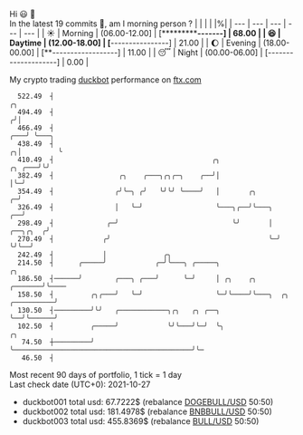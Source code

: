 Hi :smiley: :wave:  
In the latest 19 commits :bug:, am I morning person ? 
| | | | |%|
| --- | --- | --- | --- | --- |
| :sunny: | Morning | (06.00-12.00] | [*************-------] | 68.00 |
| :satisfied: | Daytime | (12.00-18.00] | [****----------------] | 21.00 |
| :moon: | Evening | (18.00-00.00] | [**------------------] | 11.00 |
| :sleeping: | Night | (00.00-06.00] | [--------------------] | 0.00 |

My crypto trading [duckbot](https://github.com/jojoee/duckbot) performance on [ftx.com](https://ftx.com/#a=13144711)
```
  522.49  ┤                                                                                   ╭╮
  494.49  ┤                                                                                  ╭╯│
  466.49  ┤                                                                              ╭───╯ ╰───╮
  438.49  ┤                                                                            ╭╮│         ╰
  410.49  ┤                                       ╭╮                            ╭╮ ╭───╯╰╯
  382.49  ┤                ╭╮    ╭───╮╭╮╭─╮    ╭──╯│                            │╰─╯
  354.49  ┤               ╭╯╰─╮ ╭╯   ╰╯╰╯ ╰────╯   │       ╭╮                 ╭─╯
  326.49  ┤               │   ╰─╯                  ╰───╮╭──╯╰───╮          ╭──╯
  298.49  ┤             ╭─╯                            ╰╯       │ ╭──╮╭╮  ╭╯
  270.49  ┤            ╭╯                                       ╰─╯  ╰╯╰──╯
  242.49  ┤            │              ╭╮
  214.50  ┤      ╭─────╯            ╭─╯╰───╮ ╭─────╮                                          ╭╮
  186.50  ┤──────╯        ╭───╮ ╭───╯      ╰─╯     │ ╭╮    ╭╮                         ╭───────╯╰────
  158.50  ┤         ╭╮╭───╯   ╰─╯                  ╰─╯╰────╯╰───╮  ╭╮      ╭──────────╯
  130.50  ┤─────────╯╰╯   ╭────────────╮╭╮   ╭╮ ╭──╮            ╰──╯╰──────╯
  102.50  ┤         ╭─────╯            ╰╯╰───╯╰─╯  ╰╮                                            ╭╮
   74.50  ┼─────────╯                               ╰────────────────────────────────────────────╯╰─
   46.50  ┤
```
Most recent 90 days of portfolio, 1 tick = 1 day<br />
Last check date (UTC+0): 2021-10-27
- duckbot001 total usd: 67.7222$ (rebalance [DOGEBULL/USD](https://ftx.com/trade/DOGEBULL/USD#a=13144711) 50:50)
- duckbot002 total usd: 181.4978$ (rebalance [BNBBULL/USD](https://ftx.com/trade/BNBBULL/USD#a=13144711) 50:50)
- duckbot003 total usd: 455.8369$ (rebalance [BULL/USD](https://ftx.com/trade/BULL/USD#a=13144711) 50:50)

